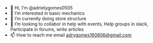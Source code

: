 - 👋 Hi, I’m @adrielygomes0505
- 👀 I’m interested in basic mechanics
- 🌱 I’m currently doing store structure
- 💞️ I’m looking to collabor in help with events,
Help groups in slack,
Participate in forums,
write articles
- 📫 How to reach me email adrygomes160806@gmail.com

<!---
adrielygomes0505/adrielygomes0505 is a ✨ special ✨ repository because its `README.md` (this file) appears on your GitHub profile.
You can click the Preview link to take a look at your changes.
--->
